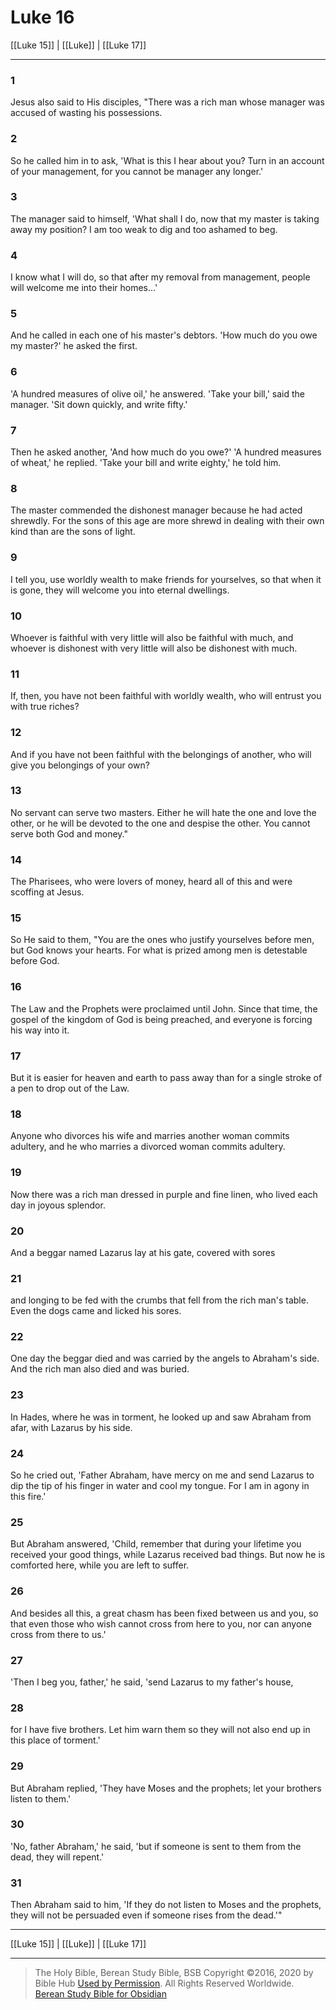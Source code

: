 # Luke 16

[[Luke 15]] | [[Luke]] | [[Luke 17]]

---

### 1
Jesus also said to His disciples, "There was a rich man whose manager was accused of wasting his possessions.

### 2
So he called him in to ask, 'What is this I hear about you? Turn in an account of your management, for you cannot be manager any longer.'

### 3
The manager said to himself, 'What shall I do, now that my master is taking away my position? I am too weak to dig and too ashamed to beg.

### 4
I know what I will do, so that after my removal from management, people will welcome me into their homes...'

### 5
And he called in each one of his master's debtors. 'How much do you owe my master?' he asked the first.

### 6
'A hundred measures of olive oil,' he answered. 'Take your bill,' said the manager. 'Sit down quickly, and write fifty.'

### 7
Then he asked another, 'And how much do you owe?' 'A hundred measures of wheat,' he replied. 'Take your bill and write eighty,' he told him.

### 8
The master commended the dishonest manager because he had acted shrewdly. For the sons of this age are more shrewd in dealing with their own kind than are the sons of light.

### 9
I tell you, use worldly wealth to make friends for yourselves, so that when it is gone, they will welcome you into eternal dwellings.

### 10
Whoever is faithful with very little will also be faithful with much, and whoever is dishonest with very little will also be dishonest with much.

### 11
If, then, you have not been faithful with worldly wealth, who will entrust you with true riches?

### 12
And if you have not been faithful with the belongings of another, who will give you belongings of your own?

### 13
No servant can serve two masters. Either he will hate the one and love the other, or he will be devoted to the one and despise the other. You cannot serve both God and money."

### 14
The Pharisees, who were lovers of money, heard all of this and were scoffing at Jesus.

### 15
So He said to them, "You are the ones who justify yourselves before men, but God knows your hearts. For what is prized among men is detestable before God.

### 16
The Law and the Prophets were proclaimed until John. Since that time, the gospel of the kingdom of God is being preached, and everyone is forcing his way into it.

### 17
But it is easier for heaven and earth to pass away than for a single stroke of a pen to drop out of the Law.

### 18
Anyone who divorces his wife and marries another woman commits adultery, and he who marries a divorced woman commits adultery.

### 19
Now there was a rich man dressed in purple and fine linen, who lived each day in joyous splendor.

### 20
And a beggar named Lazarus lay at his gate, covered with sores

### 21
and longing to be fed with the crumbs that fell from the rich man's table. Even the dogs came and licked his sores.

### 22
One day the beggar died and was carried by the angels to Abraham's side. And the rich man also died and was buried.

### 23
In Hades, where he was in torment, he looked up and saw Abraham from afar, with Lazarus by his side.

### 24
So he cried out, 'Father Abraham, have mercy on me and send Lazarus to dip the tip of his finger in water and cool my tongue. For I am in agony in this fire.'

### 25
But Abraham answered, 'Child, remember that during your lifetime you received your good things, while Lazarus received bad things. But now he is comforted here, while you are left to suffer.

### 26
And besides all this, a great chasm has been fixed between us and you, so that even those who wish cannot cross from here to you, nor can anyone cross from there to us.'

### 27
'Then I beg you, father,' he said, 'send Lazarus to my father's house,

### 28
for I have five brothers. Let him warn them so they will not also end up in this place of torment.'

### 29
But Abraham replied, 'They have Moses and the prophets; let your brothers listen to them.'

### 30
'No, father Abraham,' he said, 'but if someone is sent to them from the dead, they will repent.'

### 31
Then Abraham said to him, 'If they do not listen to Moses and the prophets, they will not be persuaded even if someone rises from the dead.'"

---

[[Luke 15]] | [[Luke]] | [[Luke 17]]

---

> The Holy Bible, Berean Study Bible, BSB
> Copyright &copy;2016, 2020 by Bible Hub
> [Used by Permission](https://berean.bible/terms.htm). All Rights Reserved Worldwide.
> [Berean Study Bible for Obsidian](https://github.com/gapmiss/berean-study-bible-for-obsidian)

